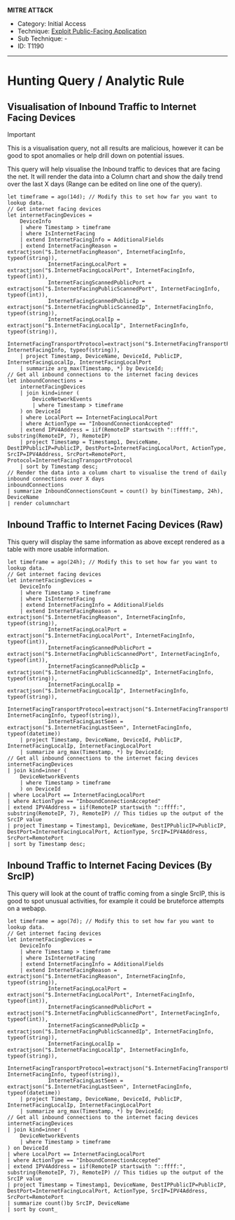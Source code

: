 **MITRE ATT&CK**

- Category: Initial Access
- Technique: [Exploit Public-Facing Application](https://attack.mitre.org/techniques/T1190)
- Sub Technique: - 
- ID: T1190

---

# Hunting Query / Analytic Rule

## Visualisation of Inbound Traffic to Internet Facing Devices

> [!IMPORTANT]
> This is a visualisation query, not all results are malicious, however it can be good to spot anomalies or help drill down on potential issues.

This query will help visualise the Inbound traffic to devices that are facing the net. It will render the data into a Column chart and show the daily  trend over the last X days (Range can be edited on line one of the query). 

```KQL
let timeframe = ago(14d); // Modify this to set how far you want to lookup data.
// Get internet facing devices
let internetFacingDevices = 
    DeviceInfo
    | where Timestamp > timeframe
    | where IsInternetFacing
    | extend InternetFacingInfo = AdditionalFields
    | extend InternetFacingReason = extractjson("$.InternetFacingReason", InternetFacingInfo, typeof(string)), 
             InternetFacingLocalPort = extractjson("$.InternetFacingLocalPort", InternetFacingInfo, typeof(int)), 
             InternetFacingScannedPublicPort = extractjson("$.InternetFacingPublicScannedPort", InternetFacingInfo, typeof(int)), 
             InternetFacingScannedPublicIp = extractjson("$.InternetFacingPublicScannedIp", InternetFacingInfo, typeof(string)), 
             InternetFacingLocalIp = extractjson("$.InternetFacingLocalIp", InternetFacingInfo, typeof(string)),   
             InternetFacingTransportProtocol=extractjson("$.InternetFacingTransportProtocol", InternetFacingInfo, typeof(string)), 
    | project Timestamp, DeviceName, DeviceId, PublicIP, InternetFacingLocalIp, InternetFacingLocalPort
    | summarize arg_max(Timestamp, *) by DeviceId;
// Get all inbound connections to the internet facing devices
let inboundConnections =
    internetFacingDevices
    | join kind=inner (
        DeviceNetworkEvents
        | where Timestamp > timeframe
    ) on DeviceId
    | where LocalPort == InternetFacingLocalPort
    | where ActionType == "InboundConnectionAccepted"
    | extend IPV4Address = iif(RemoteIP startswith "::ffff:", substring(RemoteIP, 7), RemoteIP)
    | project Timestamp = Timestamp1, DeviceName, DestIPPublicIP=PublicIP, DestPort=InternetFacingLocalPort, ActionType, SrcIP=IPV4Address, SrcPort=RemotePort, Protocol=InternetFacingTransportProtocol
    | sort by Timestamp desc;
// Render the data into a column chart to visualise the trend of daily inbound connections over X days 
inboundConnections
| summarize InboundConnectionsCount = count() by bin(Timestamp, 24h), DeviceName
| render columnchart
```

## Inbound Traffic to Internet Facing Devices (Raw)

This query will display the same information as above except rendered as a table with more usable information.

```KQL
let timeframe = ago(24h); // Modify this to set how far you want to lookup data.
// Get internet facing devices
let internetFacingDevices = 
    DeviceInfo
    | where Timestamp > timeframe
    | where IsInternetFacing
    | extend InternetFacingInfo = AdditionalFields
    | extend InternetFacingReason = extractjson("$.InternetFacingReason", InternetFacingInfo, typeof(string)), 
             InternetFacingLocalPort = extractjson("$.InternetFacingLocalPort", InternetFacingInfo, typeof(int)), 
             InternetFacingScannedPublicPort = extractjson("$.InternetFacingPublicScannedPort", InternetFacingInfo, typeof(int)), 
             InternetFacingScannedPublicIp = extractjson("$.InternetFacingPublicScannedIp", InternetFacingInfo, typeof(string)), 
             InternetFacingLocalIp = extractjson("$.InternetFacingLocalIp", InternetFacingInfo, typeof(string)),   
             InternetFacingTransportProtocol=extractjson("$.InternetFacingTransportProtocol", InternetFacingInfo, typeof(string)), 
             InternetFacingLastSeen = extractjson("$.InternetFacingLastSeen", InternetFacingInfo, typeof(datetime))
    | project Timestamp, DeviceName, DeviceId, PublicIP, InternetFacingLocalIp, InternetFacingLocalPort
    | summarize arg_max(Timestamp, *) by DeviceId;
// Get all inbound connections to the internet facing devices
internetFacingDevices
| join kind=inner (
    DeviceNetworkEvents
    | where Timestamp > timeframe
    ) on DeviceId
| where LocalPort == InternetFacingLocalPort
| where ActionType == "InboundConnectionAccepted"
| extend IPV4Address = iif(RemoteIP startswith "::ffff:", substring(RemoteIP, 7), RemoteIP) // This tidies up the output of the SrcIP value
| project Timestamp = Timestamp1, DeviceName, DestIPPublicIP=PublicIP, DestPort=InternetFacingLocalPort, ActionType, SrcIP=IPV4Address, SrcPort=RemotePort 
| sort by Timestamp desc;
```

## Inbound Traffic to Internet Facing Devices (By SrcIP)

This query will look at the count of traffic coming from a single SrcIP, this is good to spot unusual activities, for example it could be bruteforce attempts on a webapp. 

```KQL
let timeframe = ago(7d); // Modify this to set how far you want to lookup data.
// Get internet facing devices
let internetFacingDevices = 
    DeviceInfo
    | where Timestamp > timeframe
    | where IsInternetFacing
    | extend InternetFacingInfo = AdditionalFields
    | extend InternetFacingReason = extractjson("$.InternetFacingReason", InternetFacingInfo, typeof(string)), 
             InternetFacingLocalPort = extractjson("$.InternetFacingLocalPort", InternetFacingInfo, typeof(int)), 
             InternetFacingScannedPublicPort = extractjson("$.InternetFacingPublicScannedPort", InternetFacingInfo, typeof(int)), 
             InternetFacingScannedPublicIp = extractjson("$.InternetFacingPublicScannedIp", InternetFacingInfo, typeof(string)), 
             InternetFacingLocalIp = extractjson("$.InternetFacingLocalIp", InternetFacingInfo, typeof(string)),   
             InternetFacingTransportProtocol=extractjson("$.InternetFacingTransportProtocol", InternetFacingInfo, typeof(string)), 
             InternetFacingLastSeen = extractjson("$.InternetFacingLastSeen", InternetFacingInfo, typeof(datetime))
    | project Timestamp, DeviceName, DeviceId, PublicIP, InternetFacingLocalIp, InternetFacingLocalPort
    | summarize arg_max(Timestamp, *) by DeviceId;
// Get all inbound connections to the internet facing devices
internetFacingDevices
| join kind=inner (
    DeviceNetworkEvents
    | where Timestamp > timeframe
) on DeviceId
| where LocalPort == InternetFacingLocalPort
| where ActionType == "InboundConnectionAccepted"
| extend IPV4Address = iif(RemoteIP startswith "::ffff:", substring(RemoteIP, 7), RemoteIP) // This tidies up the output of the SrcIP value
| project Timestamp = Timestamp1, DeviceName, DestIPPublicIP=PublicIP, DestPort=InternetFacingLocalPort, ActionType, SrcIP=IPV4Address, SrcPort=RemotePort 
| summarize count()by SrcIP, DeviceName
| sort by count_
```
